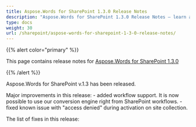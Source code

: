 ```yaml
---
title: Aspose.Words for SharePoint 1.3.0 Release Notes
description: "Aspose.Words for SharePoint 1.3.0 Release Notes – learn about the latest updates and fixes."
type: docs
weight: 30
url: /sharepoint/aspose-words-for-sharepoint-1-3-0-release-notes/
---
```


{{% alert color="primary" %}} 

This page contains release notes for [Aspose.Words for SharePoint 1.3.0](http://www.aspose.com/downloads/words/sharepoint/new-releases/aspose.words-for-sharepoint-1.3.0/)

{{% /alert %}} 

Aspose.Words for SharePoint v.1.3 has been released.

Major improvements in this release: - added workflow support. It is now possible to use our conversion engine right from SharePoint workflows. - fixed known issue with "access denied" during activation on site collection.

The list of fixes in this release:
